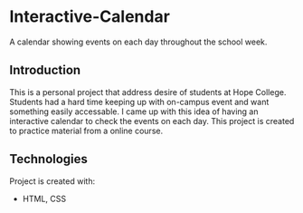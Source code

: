 # Interactive-Calendar
A calendar showing events on each day throughout the school week. 
## Introduction
This is a personal project that address desire of students at Hope College. Students had a hard time keeping up with on-campus event and want something easily accessable. 
I came up with this idea of having an interactive calendar to check the events on each day. This project is created to practice material from a online course.
## Technologies
Project is created with:

* HTML, CSS

